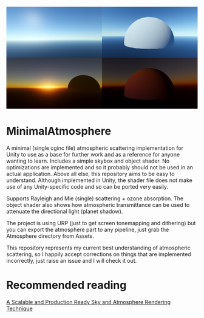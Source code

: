 ![Preview shots](Preview.jpg)

# MinimalAtmosphere
A minimal (single cginc file) atmospheric scattering implementation for Unity to use as a base for further work and as a reference for anyone wanting to learn. Includes a simple skybox and object shader. No optimizations are implemented and so it probably should not be used in an actual application. Above all else, this repository aims to be easy to understand. Although implemented in Unity, the shader file does not make use of any Unity-specific code and so can be ported very easily.

Supports Rayleigh and Mie (single) scattering + ozone absorption. The object shader also shows how atmospheric transmittance can be used to attenuate the directional light (planet shadow).

The project is using URP (just to get screen tonemapping and dithering) but you can export the atmosphere part to any pipeline, just grab the Atmosphere directory from Assets.

This repository represents my current best understanding of atmospheric scattering, so I happily accept corrections on things that are implemented incorrectly, just raise an issue and I will check it out.

# Recommended reading
[A Scalable and Production Ready Sky and Atmosphere Rendering Technique](https://sebh.github.io/publications/egsr2020.pdf)
